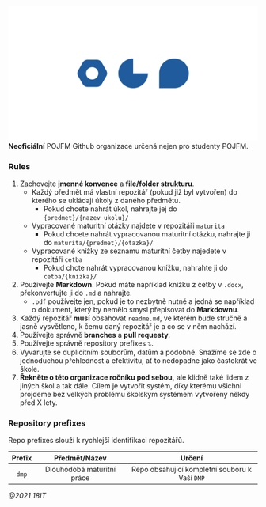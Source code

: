  ![Logo POJFM](/src/Znacka_modra_RGB.png)
**Neoficiální** POJFM Github organizace určená nejen pro studenty POJFM.

### Rules
1. Zachovejte **jmenné konvence** a **file/folder strukturu**.
    - Každý předmět má vlastní repozitář (pokud již byl vytvořen) do kterého se ukládají úkoly z daného předmětu. 
       - Pokud chcete nahrát úkol, nahrajte jej do `{predmet}/{nazev_ukolu}/`
    - Vypracované maturitní otázky najdete v repozitáři `maturita`
       - Pokud chcete nahrát vypracovanou maturitní otázku, nahrajte ji do `maturita/{predmet}/{otazka}/`
    - Vypracované knížky ze seznamu maturitní četby najedete v repozitáři `cetba`
       - Pokud chcte nahrát vypracovanou knížku, nahrahte ji do `cetba/{knizka}/`
2. Používejte **Markdown**. Pokud máte například knížku z četby v `.docx`, překonvertujte ji do `.md` a nahrajte.
    - `.pdf` používejte jen, pokud je to nezbytně nutné a jedná se například o dokument, který by nemělo smysl přepisovat do **Markdownu**.
3. Každý repozitář **musí** obsahovat `readme.md`, ve kterém bude stručně a jasně vysvětleno, k čemu daný repozitář je a co se v něm nachází.
4. Používejte správně **branches** a **pull requesty**.
5. Používejte správně repository prefixes ⤵.
6. Vyvarujte se duplicitním souborům, datům a podobně. Snažíme se zde o jednoduchou přehlednost a efektivitu, ať to nedopadne jako častokrát ve škole.
7. **Řekněte o této organizace ročníku pod sebou,** ale klidně také lidem z jiných škol a tak dále. Cílem je vytvořit systém, díky kterému všichni projdeme bez velkých problému školským systémem vytvořený někdy před X lety. 



### Repository prefixes
Repo prefixes slouží k rychlejší identifikaci repozitářů.  

| Prefix | Předmět/Název | Určení | 
| :---:  |     :---:     | :---:  |
| `dmp`  | Dlouhodobá maturitní práce | Repo obsahující kompletní souboru k Vaší `DMP` |


*@2021 18IT*
